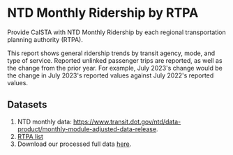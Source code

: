 # NTD Monthly Ridership by RTPA

Provide CalSTA with NTD Monthly Ridership by each regional transportation planning authority (RTPA).

This report shows general ridership trends by transit agency, mode, and type of service. Reported unlinked passenger trips are reported, as well as the change from the prior year. For example, July 2023's change would be the change in July 2023's reported values against July 2022's reported values.

## Datasets
1. NTD monthly data: https://www.transit.dot.gov/ntd/data-product/monthly-module-adjusted-data-release. 
2. [RTPA list](https://gis.data.ca.gov/datasets/CAEnergy::regional-transportation-planning-agencies/explore?appid=cf412a17daaa47bca93c6d6b7e77aff0&edit=true)
3. Download our processed full data [here](https://console.cloud.google.com/storage/browser/calitp-publish-data-analysis).